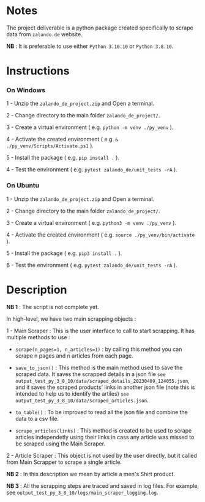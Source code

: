 # Notes

The project deliverable is a python package created specifically to scrape data from `zalando.de` website.

__NB__ : It is preferable to use either `Python 3.10.10` or `Python 3.8.10`.

# Instructions

### On Windows

1 - Unzip the `zalando_de_project.zip` and Open a terminal.

2 - Change directory to the main folder `zalando_de_project/`.

3 - Create a virtual environment ( e.g. `python -m venv ./py_venv` ).

4 - Activate the created environment ( e.g. `& ./py_venv/Scripts/Activate.ps1` ).

5 - Install the package ( e.g. `pip install .` ). 

4 - Test the environment ( e.g. `pytest zalando_de/unit_tests -rA` ).

### On Ubuntu

1 - Unzip the `zalando_de_project.zip` and Open a terminal.

2 - Change directory to the main folder `zalando_de_project/`.

3 - Create a virtual environment ( e.g. `python3 -m venv ./py_venv` ).

4 - Activate the created environment ( e.g. `source ./py_venv/bin/activate` ).

5 - Install the package ( e.g. `pip3 install .` ).

6 - Test the environment ( e.g. `pytest zalando_de/unit_tests -rA` ). 

# Description

__NB 1__ : The script is not complete yet.

In high-level, we have two main scrapping objects :

1 - Main Scraper : This is the user interface to call to start scrapping.
It has multiple methods to use :

- `scrape(n_pages=1, n_articles=1)` : by calling this method you can scrape n pages and n articles from each page.
- `save_to_json()` : This method is the main method used to save the scraped data. It saves the scrapped details in a json file `see output_test_py_3_8_10/data/scraped_details_20230409_124055.json`, and it saves the scraped products' links in another json file (note this is intended to help us to identify the artiles) `see output_test_py_3_8_10/data/scraped_articles.json`.
- `to_table()` : To be improved to read all the json file and combine the data to a csv file.

- `scrape_articles(links)` : This method is created to be used to scrape articles independetly using their links in cass any article was missed to be scraped using the Main Scraper.

2 - Article Scraper : This object is not used by the user directly, but it called from Main Scrapper to scrape a single article.

__NB 2__ : In this description we mean by article a men's Shirt product.

__NB 3__ : All the scrapping steps are traced and saved in log files. For example, see `output_test_py_3_8_10/logs/main_scraper_logging.log`.


